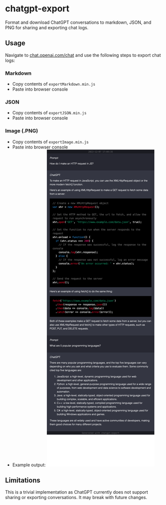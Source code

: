 # chatgpt-export

Format and download ChatGPT conversations to markdown, JSON, and PNG for sharing and exporting chat logs.

## Usage

 Navigate to [chat.openai.com/chat](https://chat.openai.com/chat) and use the following steps to export chat logs:

### Markdown

- Copy contents of `exportMarkdown.min.js`
- Paste into browser console
### JSON

- Copy contents of `exportJSON.min.js`
- Paste into browser console

### Image (.PNG)

- Copy contents of `exportImage.min.js`
- Paste into browser console
- Example output:
![alt text](./public/chatgpt-export-example.png "chatgpt-export Example Output")

## Limitations

This is a trivial implementation as ChatGPT currently does not support sharing or exporting conversations. It may break with future changes.